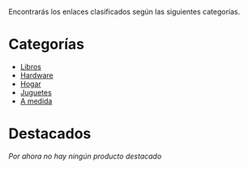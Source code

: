 Encontrarás los enlaces clasificados según las siguientes categorías.

# Categorías

- [Libros](https://rchavarria.github.io/readings)
- [Hardware](categories/hardware)
- [Hogar](categories/home)
- [Juguetes](categories/games)
- [A medida](categories/custom)

# Destacados

*Por ahora no hay ningún producto destacado*
